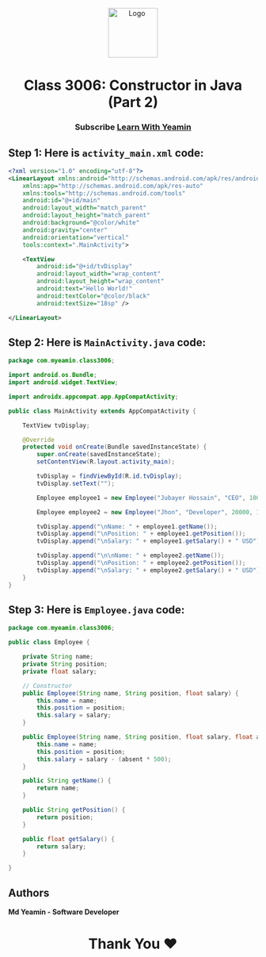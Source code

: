 <p align="center">
  <a href="https://github.com/i-rin-eam">
    <img src="https://avatars.githubusercontent.com/u/154800878?s=400&u=5d18880cc28646190a19a971bfcdbc54644eab07&v=4" alt="Logo" width="100" height="100">
  </a> 
<h1 align='center'>Class 3006: Constructor in Java (Part 2)</h1>
<h3 align='center'>
  Subscribe <a href="https://www.youtube.com/@LearnWithYeamin">Learn With Yeamin</a>
</h3>
</p>

## Step 1: Here is `activity_main.xml` code: 
```xml
<?xml version="1.0" encoding="utf-8"?>
<LinearLayout xmlns:android="http://schemas.android.com/apk/res/android"
    xmlns:app="http://schemas.android.com/apk/res-auto"
    xmlns:tools="http://schemas.android.com/tools"
    android:id="@+id/main"
    android:layout_width="match_parent"
    android:layout_height="match_parent"
    android:background="@color/white"
    android:gravity="center"
    android:orientation="vertical"
    tools:context=".MainActivity">

    <TextView
        android:id="@+id/tvDisplay"
        android:layout_width="wrap_content"
        android:layout_height="wrap_content"
        android:text="Hello World!"
        android:textColor="@color/black"
        android:textSize="18sp" />

</LinearLayout>
```
## Step 2: Here is `MainActivity.java` code: 
```java
package com.myeamin.class3006;

import android.os.Bundle;
import android.widget.TextView;

import androidx.appcompat.app.AppCompatActivity;

public class MainActivity extends AppCompatActivity {

    TextView tvDisplay;

    @Override
    protected void onCreate(Bundle savedInstanceState) {
        super.onCreate(savedInstanceState);
        setContentView(R.layout.activity_main);

        tvDisplay = findViewById(R.id.tvDisplay);
        tvDisplay.setText("");

        Employee employee1 = new Employee("Jubayer Hossain", "CEO", 10000);

        Employee employee2 = new Employee("Jhon", "Developer", 20000, 15);

        tvDisplay.append("\nName: " + employee1.getName());
        tvDisplay.append("\nPosition: " + employee1.getPosition());
        tvDisplay.append("\nSalary: " + employee1.getSalary() + " USD");

        tvDisplay.append("\n\nName: " + employee2.getName());
        tvDisplay.append("\nPosition: " + employee2.getPosition());
        tvDisplay.append("\nSalary: " + employee2.getSalary() + " USD");
    }
}
```
## Step 3: Here is `Employee.java` code: 
```java
package com.myeamin.class3006;

public class Employee {

    private String name;
    private String position;
    private float salary;

    // Constructor
    public Employee(String name, String position, float salary) {
        this.name = name;
        this.position = position;
        this.salary = salary;
    }

    public Employee(String name, String position, float salary, float absent) {
        this.name = name;
        this.position = position;
        this.salary = salary - (absent * 500);
    }

    public String getName() {
        return name;
    }

    public String getPosition() {
        return position;
    }

    public float getSalary() {
        return salary;
    }

}
```
## Authors

**Md Yeamin - Software Developer**

<h1 align="center">Thank You ❤️</h1>
